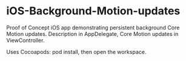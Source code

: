 # iOS-Background-Motion-updates
Proof of Concept iOS app demonstrating persistent background Core Motion updates.  Description in AppDelegate, Core Motion updates in ViewController.

Uses Cocoapods: pod install, then open the workspace.
